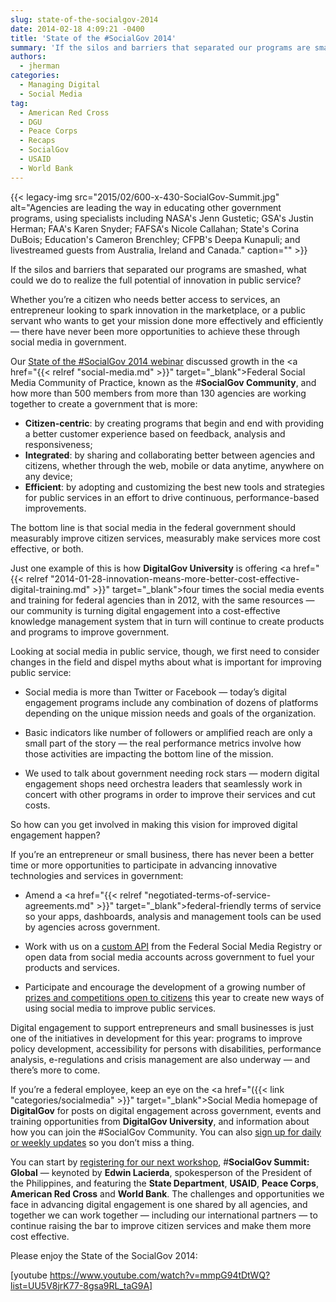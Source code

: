 ```yaml
---
slug: state-of-the-socialgov-2014
date: 2014-02-18 4:09:21 -0400
title: 'State of the #SocialGov 2014'
summary: 'If the silos and barriers that separated our programs are smashed, what could we do to realize the full potential of innovation in public service? Whether you&rsquo;re a citizen who needs better access to services, an entrepreneur looking to spark innovation in the marketplace, or a public servant who wants to get your mission done'
authors:
  - jherman
categories:
  - Managing Digital
  - Social Media
tag:
  - American Red Cross
  - DGU
  - Peace Corps
  - Recaps
  - SocialGov
  - USAID
  - World Bank
---
```


{{< legacy-img src="2015/02/600-x-430-SocialGov-Summit.jpg" alt="Agencies are leading the way in educating other government programs, using specialists including NASA's Jenn Gustetic; GSA's Justin Herman; FAA's Karen Snyder; FAFSA's Nicole Callahan; State's Corina DuBois; Education's Cameron Brenchley; CFPB's Deepa Kunapuli; and livestreamed guests from Australia, Ireland and Canada." caption="" >}} 

If the silos and barriers that separated our programs are smashed, what could we do to realize the full potential of innovation in public service?

Whether you’re a citizen who needs better access to services, an entrepreneur looking to spark innovation in the marketplace, or a public servant who wants to get your mission done more effectively and efficiently &#8212; there have never been more opportunities to achieve these through social media in government.

Our <a href="https://www.youtube.com/watch?v=mmpG94tDtWQ&list=UU5V8jrK77-8gsa9RL_taG9A&feature=c4-overview" target="_blank">State of the #SocialGov 2014 webinar</a> discussed growth in the <a href="{{< relref "social-media.md" >}}" target="_blank">Federal Social Media Community of Practice</a>, known as the #**SocialGov Community**, and how more than 500 members from more than 130 agencies are working together to create a government that is more:

  * **Citizen-centric**: by creating programs that begin and end with providing a better customer experience based on feedback, analysis and responsiveness;
  * **Integrated**: by sharing and collaborating better between agencies and citizens, whether through the web, mobile or data anytime, anywhere on any device;
  * **Efficient**: by adopting and customizing the best new tools and strategies for public services in an effort to drive continuous, performance-based improvements.

The bottom line is that social media in the federal government should measurably improve citizen services, measurably make services more cost effective, or both.

Just one example of this is how **DigitalGov University** is offering <a href="{{< relref "2014-01-28-innovation-means-more-better-cost-effective-digital-training.md" >}}" target="_blank">four times the social media events and training</a> for federal agencies than in 2012, with the same resources &#8212; our community is turning digital engagement into a cost-effective knowledge management system that in turn will continue to create products and programs to improve government.

Looking at social media in public service, though, we first need to consider changes in the field and dispel myths about what is important for improving public service:

  * Social media is more than Twitter or Facebook &#8212; today&#8217;s digital engagement programs include any combination of dozens of platforms depending on the unique mission needs and goals of the organization.

  * Basic indicators like number of followers or amplified reach are only a small part of the story &#8212; the real performance metrics involve how those activities are impacting the bottom line of the mission.

  * We used to talk about government needing rock stars &#8212; modern digital engagement shops need orchestra leaders that seamlessly work in concert with other programs in order to improve their services and cut costs.

So how can you get involved in making this vision for improved digital engagement happen?

If you&#8217;re an entrepreneur or small business, there has never been a better time or more opportunities to participate in advancing innovative technologies and services in government:

  * Amend a <a href="{{< relref "negotiated-terms-of-service-agreements.md" >}}" target="_blank">federal-friendly terms of service</a> so your apps, dashboards, analysis and management tools can be used by agencies across government.

  * Work with us on a <a href="http://www.usa.gov/About/developer-resources/social-media-registry.shtml" target="_blank">custom API</a> from the Federal Social Media Registry or open data from social media accounts across government to fuel your products and services.

  * Participate and encourage the development of a growing number of <a href="http://www.cdc.gov/flu/news/predict-flu-challenge.htm" target="_blank">prizes and competitions open to citizens</a> this year to create new ways of using social media to improve public services.

Digital engagement to support entrepreneurs and small businesses is just one of the initiatives in development for this year: programs to improve policy development, accessibility for persons with disabilities, performance analysis, e-regulations and crisis management are also underway &#8212; and there&#8217;s more to come.

If you&#8217;re a federal employee, keep an eye on the <a href="({{< link "categories/socialmedia" >}}" target="_blank">Social Media homepage</a> of **DigitalGov** for posts on digital engagement across government, events and training opportunities from **DigitalGov University**, and information about how you can join the #SocialGov Community. You can also [sign up for daily or weekly updates](https://public.govdelivery.com/accounts/USHOWTO/subscriber/new) so you don&#8217;t miss a thing.

You can start by <a href="http://www.eventbrite.com/e/socialgov-summit-global-registration-10544780723?aff=eorg" target="_blank">registering for our next workshop</a>, #**SocialGov Summit: Global** &#8212; keynoted by **Edwin Lacierda**, spokesperson of the President of the Philippines, and featuring the **State Department**, **USAID**, **Peace Corps**, **American Red Cross** and **World Bank**. The challenges and opportunities we face in advancing digital engagement is one shared by all agencies, and together we can  work together &#8212; including our international partners &#8212; to continue raising the bar to improve citizen services and make them more cost effective.

Please enjoy the State of the SocialGov 2014:

[youtube https://www.youtube.com/watch?v=mmpG94tDtWQ?list=UU5V8jrK77-8gsa9RL_taG9A]
